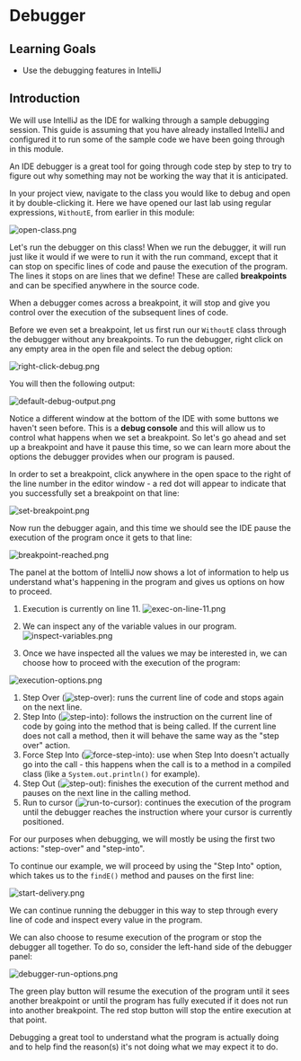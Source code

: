 # Debugger

## Learning Goals

- Use the debugging features in IntelliJ

## Introduction

We will use IntelliJ as the IDE for walking through a sample debugging session.
This guide is assuming that you have already installed IntelliJ and configured
it to run some of the sample code we have been going through in this module.

An IDE debugger is a great tool for going through code step by step to try to
figure out why something may not be working the way that it is anticipated.

In your project view, navigate to the class you would like to debug and open it
by double-clicking it. Here we have opened our last lab using regular
expressions, `WithoutE`, from earlier in this module:

![open-class.png](https://curriculum-content.s3.amazonaws.com/java-mod-3/debugger/debug-open-class.png)

Let's run the debugger on this class! When we run the debugger, it will run just
like it would if we were to run it with the run command, except that it can stop
on specific lines of code and pause the execution of the program. The lines it
stops on are lines that we define! These are called **breakpoints** and can be
specified anywhere in the source code.

When a debugger comes across a breakpoint, it will stop and give you control
over the execution of the subsequent lines of code.

Before we even set a breakpoint, let us first run our `WithoutE` class through
the debugger without any breakpoints. To run the debugger, right click on any
empty area in the open file and select the debug option:

![right-click-debug.png](https://curriculum-content.s3.amazonaws.com/java-mod-3/debugger/run-debug.png)

You will then the following output:

![default-debug-output.png](https://curriculum-content.s3.amazonaws.com/java-mod-3/debugger/default-debug-output.png)

Notice a different window at the bottom of the IDE with some buttons we haven't
seen before. This is a **debug console** and this will allow us to control what
happens when we set a breakpoint. So let's go ahead and set up a breakpoint and
have it pause this time, so we can learn more about the options the debugger
provides when our program is paused.

In order to set a breakpoint, click anywhere in the open space to the right of
the line number in the editor window - a red dot will appear to indicate that
you successfully set a breakpoint on that line:

![set-breakpoint.png](https://curriculum-content.s3.amazonaws.com/java-mod-3/debugger/set-breakpoint.png)

Now run the debugger again, and this time we should see the IDE pause the
execution of the program once it gets to that line:

![breakpoint-reached.png](https://curriculum-content.s3.amazonaws.com/java-mod-3/debugger/breakpoint-reached.png)

The panel at the bottom of IntelliJ now shows a lot of information to help us
understand what's happening in the program and gives us options on how to
proceed.

1. Execution is currently on line 11.
![exec-on-line-11.png](https://curriculum-content.s3.amazonaws.com/java-mod-3/debugger/exec-on-line11.png)

2. We can inspect any of the variable values in our program.
   ![inspect-variables.png](https://curriculum-content.s3.amazonaws.com/java-mod-3/debugger/inspect-variables.png)

3. Once we have inspected all the values we may be interested in, we
   can choose how to proceed with the execution of the program:

![execution-options.png](https://curriculum-content.s3.amazonaws.com/java-mod-3/debugger/debugger-options.png)

1. Step Over (![step-over](https://curriculum-content.s3.amazonaws.com/java-mod-3/debugger/step-over.png)):
   runs the current line of code and stops again on the next line.
2. Step Into (![step-into](https://curriculum-content.s3.amazonaws.com/java-mod-3/debugger/step-in.png)):
   follows the instruction on the current line of code by going into
   the method that is being called. If the current line does not call a method,
   then it will behave the same way as the "step over" action.
3. Force Step Into (![force-step-into](https://curriculum-content.s3.amazonaws.com/java-mod-3/debugger/force-step-in.png)):
    use when Step Into doesn't actually go into the call - this
    happens when the call is to a method in a compiled class (like a
    `System.out.println()` for example).
4. Step Out (![step-out](https://curriculum-content.s3.amazonaws.com/java-mod-3/debugger/step-out.png)):
    finishes the execution of the current method and pauses on the
    next line in the calling method.
5. Run to cursor (![run-to-cursor](https://curriculum-content.s3.amazonaws.com/java-mod-3/debugger/run-to-cursor.png)):
    continues the execution of the program until the debugger
    reaches the instruction where your cursor is currently positioned.

For our purposes when debugging, we will mostly be using the first two actions:
"step-over" and "step-into".

To continue our example, we will proceed by using the "Step Into" option, which
takes us to the `findE()` method and pauses on the first line:

![start-delivery.png](https://curriculum-content.s3.amazonaws.com/java-mod-3/debugger/debug-step-into.png)

We can continue running the debugger in this way to step through every line of
code and inspect every value in the program.

We can also choose to resume execution of the program or stop the debugger all
together. To do so, consider the left-hand side of the debugger panel:

![debugger-run-options.png](https://curriculum-content.s3.amazonaws.com/java-mod-3/debugger/debugger-run-options.png)

The green play button will resume the execution of the program until it sees
another breakpoint or until the program has fully executed if it does not run
into another breakpoint. The red stop button will stop the entire execution at
that point.

Debugging a great tool to understand what the program is actually doing and to
help find the reason(s) it's not doing what we may expect it to do.
